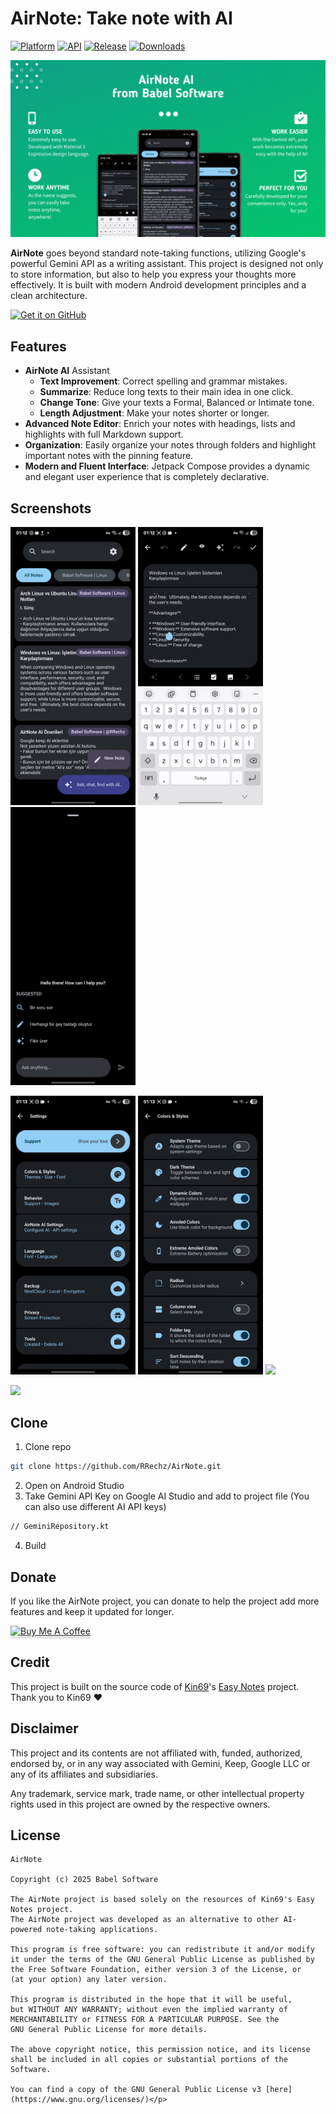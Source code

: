 # AirNote: Take note with AI

[![Platform](https://img.shields.io/badge/android-platform?style=for-the-badge&label=platform&labelColor=21262d&color=6e7681)](https://www.android.com) [![API](https://img.shields.io/badge/26%2B-level?style=for-the-badge&logo=android&logoColor=3cd382&label=API&labelColor=21262d&color=ff663b)](https://developer.android.com/studio/releases/platforms) [![Release](https://img.shields.io/github/v/release/RRechz/AirNote?display_name=tag&style=for-the-badge&logo=github&labelColor=21262d&color=1f6feb)](https://github.com/RRechz/AirNote/releases) [![Downloads](https://img.shields.io/github/downloads/RRechz/AirNote/total)](https://github.com/RRechz/AirNote/releases)

![alt text](https://github.com/RRechz/AirNote/blob/master/image/airnote_banner.png)

**AirNote** goes beyond standard note-taking functions, utilizing Google's powerful Gemini API as a writing assistant. This project is designed not only to store information, but also to help you express your thoughts more effectively. It is built with modern Android development principles and a clean architecture.

[<img src="https://github.com/machiav3lli/oandbackupx/blob/034b226cea5c1b30eb4f6a6f313e4dadcbb0ece4/badge_github.png" alt="Get it on GitHub" height="80">](https://github.com/RRechz/AirNote/releases/latest)

## Features

* **AirNote AI** Assistant
  * **Text Improvement**: Correct spelling and grammar mistakes.
  * **Summarize**: Reduce long texts to their main idea in one click.
  * **Change Tone**: Give your texts a Formal, Balanced or Intimate tone.
  * **Length Adjustment**: Make your notes shorter or longer.
 * **Advanced Note Editor**: Enrich your notes with headings, lists and highlights with full Markdown support.
 * **Organization**: Easily organize your notes through folders and highlight important notes with the pinning feature.
 * **Modern and Fluent Interface**: Jetpack Compose provides a dynamic and elegant user experience that is completely declarative.

## Screenshots
<p float="left">
  <img src="https://github.com/RRechz/AirNote/blob/master/image/AirNote_home.jpg" width="200" />
  <img src="https://github.com/RRechz/AirNote/blob/master/image/AirNote_edit.jpg" width="200" />
  <img src="https://github.com/RRechz/AirNote/blob/master/image/AirNote_AI_space.jpg" width="200" />
</p>
<p float="left">
  <img src="https://github.com/RRechz/AirNote/blob/master/image/AirNote_settings.jpg" width="200" />
  <img src="https://github.com/RRechz/AirNote/blob/master/image/AirNote_settings_colors_styles.jpg" width="200" />
  <img src="https://github.com/RRechz/AirNote/blob/master/image/AirNote_api.jpg" width="200" />
</p>
</p float="left">
  <img src="https://github.com/RRechz/AirNote/blob/master/image/AirNote_about.jpg" width="200" />
</p>

## Clone
1. Clone repo
```bash
git clone https://github.com/RRechz/AirNote.git
```
2. Open on Android Studio
3. Take Gemini API Key on Google AI Studio and add to project file (You can also use different AI API keys)
```bash
// GeminiRepository.kt
```
4. Build

## Donate

If you like the AirNote project, you can donate to help the project add more features and keep it updated for longer.

<a href="https://www.buymeacoffee.com/dev_rrechz.kt" target="_blank"><img src="https://www.buymeacoffee.com/assets/img/custom_images/orange_img.png" alt="Buy Me A Coffee" style="height: 41px !important;width: 174px !important;box-shadow: 0px 3px 2px 0px rgba(190, 190, 190, 0.5) !important;-webkit-box-shadow: 0px 3px 2px 0px rgba(190, 190, 190, 0.5) !important;" ></a>

## Credit

This project is built on the source code of [Kin69](https://github.com/Kin69)'s [Easy Notes](https://github.com/Kin69/EasyNotes) project. Thank you to Kin69 ❤️

## Disclaimer

This project and its contents are not affiliated with, funded, authorized, endorsed by, or in any
way associated with Gemini, Keep, Google LLC or any of its affiliates and subsidiaries.

Any trademark, service mark, trade name, or other intellectual property rights used in this project
are owned by the respective owners.

## License
    AirNote

    Copyright (c) 2025 Babel Software

    The AirNote project is based solely on the resources of Kin69's Easy Notes project. 
    The AirNote project was developed as an alternative to other AI-powered note-taking applications.
    
    This program is free software: you can redistribute it and/or modify
    it under the terms of the GNU General Public License as published by
    the Free Software Foundation, either version 3 of the License, or
    (at your option) any later version.
    
    This program is distributed in the hope that it will be useful,
    but WITHOUT ANY WARRANTY; without even the implied warranty of
    MERCHANTABILITY or FITNESS FOR A PARTICULAR PURPOSE. See the
    GNU General Public License for more details.
    
    The above copyright notice, this permission notice, and its license shall be included in all copies or substantial portions of the Software.
    
    You can find a copy of the GNU General Public License v3 [here](https://www.gnu.org/licenses/)</p>
